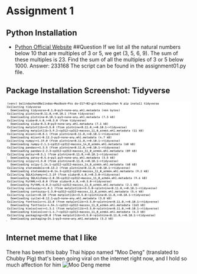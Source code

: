 # Assignment 1

## Python Installation 
- [Python Official Website](https://www.python.org/)
##Question
If we list all the natural numbers below 10 that are multiples of 3 or 5, we get (3, 5, 6, 9). The sum of these multiples is 23. Find the sum of all the multiples of 3 or 5 below 1000.
Answer: 233168
The script can be found in the assignment01.py file.

## Package Installation Screenshot: Tidyverse
![Tidyverse Installation Screenshot](./package-install-screenshot.png)

## Internet meme that I like 
There has been this baby Thai hippo named "Moo Deng" (translated to Chubby Pig) that's been going viral on the internet right now, and I hold so much affection for him 
![Moo Deng meme](https://i.chzbgr.com/full/10407214848/hF9F43673/inexplicably-moist-at-all-times-slightly-blurry-most-photos-probably-screaming-or-sleeping-round) 



